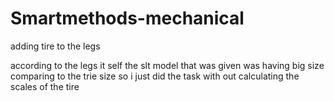 # Smartmethods-mechanical
adding tire to the legs 

according to the legs it self the slt model that was given was having big size comparing to the trie size so i just did the task with out calculating the scales of the tire
